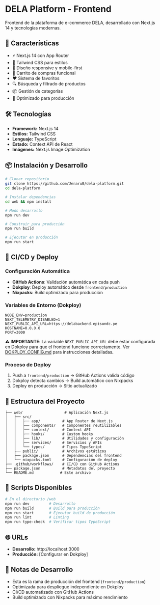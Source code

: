 # DELA Platform - Frontend

Frontend de la plataforma de e-commerce DELA, desarrollado con Next.js 14 y tecnologías modernas.

## 🚀 Características

- ⚡ Next.js 14 con App Router
- 🎨 Tailwind CSS para estilos
- 📱 Diseño responsive y mobile-first
- 🛒 Carrito de compras funcional
- ❤️ Sistema de favoritos
- 🔍 Búsqueda y filtrado de productos
- 📦 Gestión de categorías
- 🎯 Optimizado para producción

## 🛠️ Tecnologías

- **Framework:** Next.js 14
- **Estilos:** Tailwind CSS
- **Lenguaje:** TypeScript
- **Estado:** Context API de React
- **Imágenes:** Next.js Image Optimization

## 📦 Instalación y Desarrollo

```bash
# Clonar repositorio
git clone https://github.com/Jenaru0/dela-platform.git
cd dela-platform

# Instalar dependencias
cd web && npm install

# Modo desarrollo
npm run dev

# Construir para producción
npm run build

# Ejecutar en producción
npm run start
```

## 🚀 CI/CD y Deploy

### Configuración Automática

- **GitHub Actions**: Validación automática en cada push
- **Dokploy**: Deploy automático desde `frontend/production`
- **Nixpacks**: Build optimizado para producción

### Variables de Entorno (Dokploy)

```env
NODE_ENV=production
NEXT_TELEMETRY_DISABLED=1
NEXT_PUBLIC_API_URL=https://delabackend.episundc.pe
HOSTNAME=0.0.0.0
PORT=3000
```

**⚠️ IMPORTANTE**: La variable `NEXT_PUBLIC_API_URL` debe estar configurada en Dokploy para que el frontend funcione correctamente. Ver [DOKPLOY_CONFIG.md](./DOKPLOY_CONFIG.md) para instrucciones detalladas.

### Proceso de Deploy

1. Push a `frontend/production` → GitHub Actions valida código
2. Dokploy detecta cambios → Build automático con Nixpacks
3. Deploy en producción → Sitio actualizado

## 📁 Estructura del Proyecto

```
├── web/                   # Aplicación Next.js
│   ├── src/
│   │   ├── app/          # App Router de Next.js
│   │   ├── components/   # Componentes reutilizables
│   │   ├── context/      # Context API
│   │   ├── hooks/        # Custom hooks
│   │   ├── lib/          # Utilidades y configuración
│   │   ├── services/     # Servicios y APIs
│   │   └── types/        # Tipos TypeScript
│   ├── public/           # Archivos estáticos
│   ├── package.json      # Dependencias del frontend
│   └── nixpacks.toml     # Configuración de deploy
├── .github/workflows/    # CI/CD con GitHub Actions
├── package.json          # Metadatos del proyecto
└── README.md            # Este archivo
```

## 🔧 Scripts Disponibles

```bash
# En el directorio /web
npm run dev         # Desarrollo
npm run build       # Build para producción
npm run start       # Ejecutar build de producción
npm run lint        # Linting
npm run type-check  # Verificar tipos TypeScript
```

## 🌐 URLs

- **Desarrollo:** http://localhost:3000
- **Producción:** [Configurar en Dokploy]

## 📝 Notas de Desarrollo

- Esta es la rama de producción del frontend (`frontend/production`)
- Optimizada para despliegue independiente en Dokploy
- CI/CD automatizado con GitHub Actions
- Build optimizado con Nixpacks para máximo rendimiento
